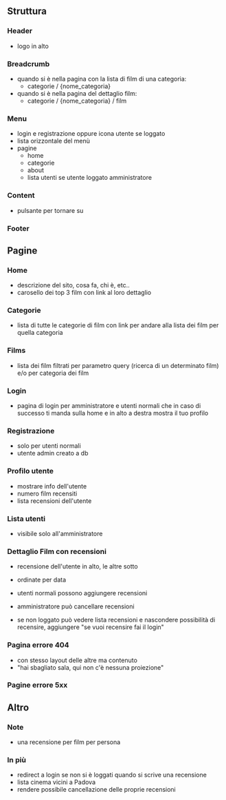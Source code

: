 ## Struttura

### Header

-   logo in alto

### Breadcrumb

-   quando si è nella pagina con la lista di film di una categoria:
    -   categorie / {nome_categoria}
-   quando si è nella pagina del dettaglio film:
    -   categorie / {nome_categoria} / film

### Menu

-   login e registrazione oppure icona utente se loggato
-   lista orizzontale del menù
-   pagine
    -   home
    -   categorie
    -   about
    -   lista utenti se utente loggato amministratore

### Content

-   pulsante per tornare su

### Footer

## Pagine

### Home

-   descrizione del sito, cosa fa, chi è, etc..
-   carosello dei top 3 film con link al loro dettaglio

### Categorie

-   lista di tutte le categorie di film con link per andare alla lista dei film per quella categoria

### Films

-   lista dei film filtrati per parametro query (ricerca di un determinato film) e/o per categoria dei film

### Login

-   pagina di login per amministratore e utenti normali
    che in caso di successo ti manda sulla home e in alto a destra mostra il tuo profilo

### Registrazione

-   solo per utenti normali
-   utente admin creato a db

### Profilo utente

-   mostrare info dell'utente
-   numero film recensiti
-   lista recensioni dell'utente

### Lista utenti

-   visibile solo all'amministratore

### Dettaglio Film con recensioni

-   recensione dell'utente in alto, le altre sotto
-   ordinate per data
-   utenti normali possono aggiungere recensioni
-   amministratore può cancellare recensioni

-   se non loggato può vedere lista recensioni e nascondere possibilità di recensire, aggiungere "se vuoi recensire fai il login"

### Pagina errore 404

-   con stesso layout delle altre ma contenuto
-   "hai sbagliato sala, qui non c'è nessuna proiezione"

### Pagine errore 5xx

## Altro

### Note

-   una recensione per film per persona

### In più

-   redirect a login se non si è loggati quando si scrive una recensione
-   lista cinema vicini a Padova
-   rendere possibile cancellazione delle proprie recensioni
